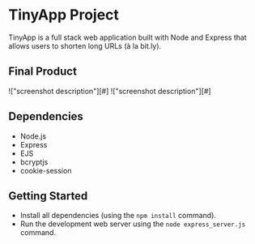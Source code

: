 # TinyApp Project

TinyApp is a full stack web application built with Node and Express that allows users to shorten long URLs (à la bit.ly).

## Final Product

!["screenshot description"][#]
!["screenshot description"][#]

## Dependencies

- Node.js
- Express
- EJS
- bcryptjs
- cookie-session

## Getting Started

- Install all dependencies (using the `npm install` command).
- Run the development web server using the `node express_server.js` command.

[def]: #